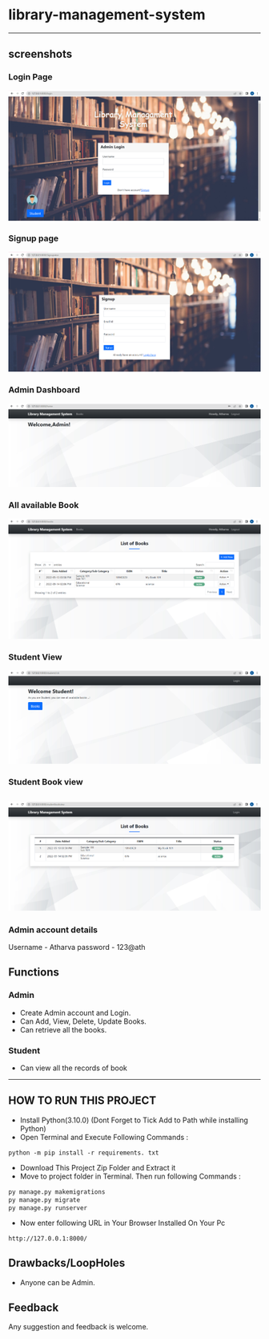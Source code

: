 # library-management-system

---
## screenshots
### Login Page
![login page](login.PNG)
### Signup page
![signup](Signup.PNG)
### Admin Dashboard
![dashboard snap](Account.PNG)
### All available Book
![invoice snap](AllBooks.PNG)
### Student View
![Student view](studentview.PNG)
### Student Book view
![student book view](studentbookview.PNG)
---
### Admin account details
Username - Atharva
password - 123@ath

## Functions
### Admin
- Create Admin account and Login.
- Can Add, View, Delete, Update Books.
- Can retrieve all the books.

### Student
- Can view all the records of book
---

## HOW TO RUN THIS PROJECT
- Install Python(3.10.0) (Dont Forget to Tick Add to Path while installing Python)
- Open Terminal and Execute Following Commands :
```
python -m pip install -r requirements. txt
```
- Download This Project Zip Folder and Extract it
- Move to project folder in Terminal. Then run following Commands :
```
py manage.py makemigrations
py manage.py migrate
py manage.py runserver
```
- Now enter following URL in Your Browser Installed On Your Pc
```
http://127.0.0.1:8000/
```


## Drawbacks/LoopHoles
- Anyone can be Admin.

## Feedback
Any suggestion and feedback is welcome.
